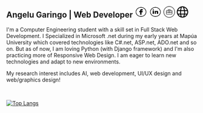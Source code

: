 ## Angelu Garingo | Web Developer <a href="https://web.facebook.com/boredpenguinn/" target="_blank"><img src="https://raw.githubusercontent.com/algaringo/algaringo/master/icon/facebook.png" width="33" height="30" alt="FB"/></a> <a href="https://www.linkedin.com/in/algaringo/" target="_blank"><img src="https://raw.githubusercontent.com/algaringo/algaringo/master/icon/linkedin.png" width="33" height="30" alt="in"/></a> <a href="https://drive.google.com/file/d/1HkJ-CCulden70UweAaMykBrzPTN6_WOD/view" target="_blank"> <img src="https://raw.githubusercontent.com/algaringo/algaringo/master/icon/breifcase.png" width="30" height="30" alt="CV"/></a> <a href="https://algaringo.github.io/" target="_blank"> <img src="https://raw.githubusercontent.com/algaringo/algaringo/master/icon/world.png" width="30" height="30" alt="Website"/></a>






I'm a Computer Engineering student with a skill set in Full Stack Web Development. I Specialized in Microsoft .net during my early years at Mapúa University which covered technologies like C#.net, ASP.net, ADO.net and so on. But as of now, I am loving Python (with Django framework) and I'm also practicing more of Responsive Web Design. I am eager to learn new technologies and adapt to new environments. 

My research interest includes AI, web development, UI/UX design and web/graphics design!

<br />

[![Top Langs](https://github-readme-stats.vercel.app/api/top-langs/?username=algaringo&layout=compact)](https://github.com/anuraghazra/github-readme-stats)
